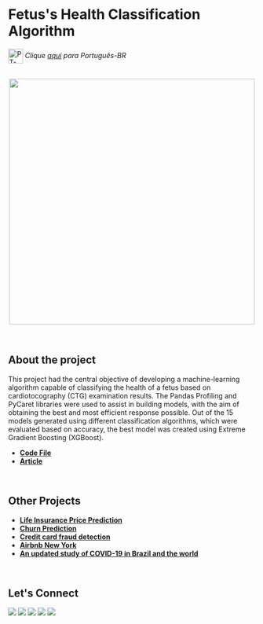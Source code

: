 # Fetus's Health Classification Algorithm 

<img align="center" alt="PT-BR" height="30" width="30" src="https://em-content.zobj.net/thumbs/120/whatsapp/326/flag-brazil_1f1e7-1f1f7.png"> _Clique [aqui](https://github.com/raffaloffredo/fetus_health_classification_portuguese) para Português-BR_   
<br/>

<p align="center">
  <img src=https://blogger.googleusercontent.com/img/b/R29vZ2xl/AVvXsEiR4l28zydiWUryuUX3fOR4-3uDGpbqNZtKCp34q4pFPtG_Wg5lPyyepZ1xZCSJn2nzbGH_YkUOmhqOltnmX6_ASK36Oy_FYdYIyRAzIvCr7VjquWjemzxsdqfcGK-OFEjOiJKcMBSz2XhAUV_-Pax8PEorxkDIAfyJyHkLxfjMHv4vHhxyP9YwIQ0zsBY/s16000/pregnant.png"" height=500px>
</p>
<br/>

## About the project
This project had the central objective of developing a machine-learning algorithm capable of classifying the health of a fetus based on cardiotocography (CTG) examination results. The Pandas Profiling and PyCaret libraries were used to assist in building models, with the aim of obtaining the best and most efficient response possible. Out of the 15 models generated using different classification algorithms, which were evaluated based on accuracy, the best model was created using Extreme Gradient Boosting (XGBoost).

* **[Code File](https://github.com/raffaloffredo/fetus_health_classification/blob/main/%5BLoffredoDS%5D_Classification_algorithm_model_to_determine_a_fetus's_health.ipynb)**
* **[Article](https://medium.com/@loffredo.ds/classification-algorithm-model-to-determine-a-fetuss-health-fb4660dd5328)**

<br/>

## Other Projects

* **[Life Insurance Price Prediction](https://github.com/raffaloffredo/life_insurance_price_prediction)**
* **[Churn Prediction](https://github.com/raffaloffredo/churn_prediction)**
* **[Credit card fraud detection](https://github.com/raffaloffredo/fraud_detection)**
* **[Airbnb New York](https://github.com/raffaloffredo/airbnb_new_york)**
* **[An updated study of COVID-19 in Brazil and the world](https://github.com/raffaloffredo/covid_2023)**
<br/>

 ## Let's Connect
<div>
  <a href="https://www.linkedin.com/in/raffaela-loffredo/" target="_blank"><img src="https://img.shields.io/badge/-LinkedIn-%230077B5?style=for-the-badge&logo=linkedin&logoColor=white" target="_blank"></a>
    <a href="https://sites.google.com/view/loffredo/" target="_blank"><img src="https://img.shields.io/badge/website-000000?style=for-the-badge&logo=About.me&logoColor=white"></a>
  <a href = "mailto:raffaloffredo@protonmail.com"><img src="https://img.shields.io/badge/ProtonMail-8B89CC?style=for-the-badge&logo=protonmail&logoColor=white" target="_blank"></a>
  <a href="https://instagram.com/loffredo.ds" target="_blank"><img src="https://img.shields.io/badge/-Instagram-%23E4405F?style=for-the-badge&logo=instagram&logoColor=white" target="_blank"></a>
  <a href="https://medium.com/@loffredo.ds" target="_blank"><img src="https://img.shields.io/badge/Medium-12100E?style=for-the-badge&logo=medium&logoColor=white"></a>
</div>
